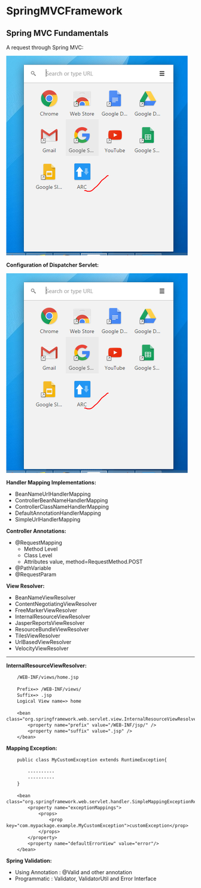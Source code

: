 # SpringMVCFramework

Spring MVC Fundamentals
------------------------
<p> A request through Spring MVC: </p>

![alt tag](https://github.com/sendkumaranil/DesignPatternsExample/blob/master/Chrome_Advance_RestClient.PNG)

<b>Configuration of Dispatcher Servlet:</b><br>

![alt tag](https://github.com/sendkumaranil/DesignPatternsExample/blob/master/Chrome_Advance_RestClient.PNG)

<b>Handler Mapping Implementations:</b><br>
<ul>
	<li>BeanNameUrlHandlerMapping</li>
	<li>ControllerBeanNameHandlerMapping</li>
	<li>ControllerClassNameHandlerMapping</li>
	<li>DefaultAnnotationHandlerMapping</li>
	<li>SimpleUrlHandlerMapping</li>
</ul>

<b>Controller Annotations:</b><br>
<ul>
	<li>@RequestMapping
		<ul>
			<li>Method Level</li>
			<li>Class Level</li>
			<li>Attributes value, method=RequestMethod.POST</li>
		</ul>
	</li>
	<li>@PathVariable</li>
	<li>@RequestParam</li>
</ul>

<b>View Resolver:</b><br>
<ul>
	<li>BeanNameViewResolver</li>
	<li>ContentNegotiatingViewResolver</li>
	<li>FreeMarkerViewResolver</li>
	<li>InternalResourceViewResolver</li>
	<li>JasperReportsViewResolver</li>
	<li>ResourceBundleViewResolver</li>
	<li>TilesViewResolver</li>
	<li>UrlBasedViewResolver</li>
	<li>VelocityViewResolver</li>
</ul>
<hr>
<b>InternalResourceViewResolver:</b><br>

		/WEB-INF/views/home.jsp
		
		Prefix=> /WEB-INF/views/
		Suffix=> .jsp
		Logical View name=> home
		
		<bean class="org.springframework.web.servlet.view.InternalResourceViewResolver">
			<property name="prefix" value="/WEB-INF/jsp/" />
			<property name="suffix" value=".jsp" />
		</bean>
		
<b>Mapping Exception:</b><br>

		public class MyCustomException extends RuntimeException{
			
			----------
			----------
		}
		
		<bean class="org.springframework.web.servlet.handler.SimpleMappingExceptionResolver">
			<property name="exceptionMappings">
				<props>
					<prop key="com.mypackage.example.MyCustomException">customException</prop>
				</props>
			</property>
			<property name="defaultErrorView" value="error"/>
		</bean>
		

<b>Spring Validation:</b><br>
<ul>
	<li>Using Annotation : @Valid and other annotation</li>
	<li>Programmatic : Validator, ValidatorUtil and Error Interface</li>
</ul>

